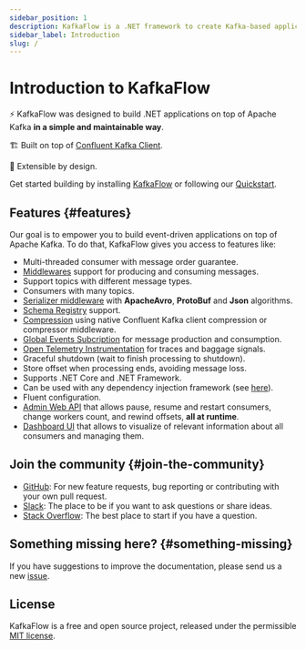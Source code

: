 ```yaml
---
sidebar_position: 1
description: KafkaFlow is a .NET framework to create Kafka-based applications, simple to use and extend.
sidebar_label: Introduction
slug: /
---
```


# Introduction to KafkaFlow

⚡️ KafkaFlow was designed to build .NET applications on top of Apache Kafka **in a simple and maintainable way**.

🏗 Built on top of [Confluent Kafka Client](https://github.com/confluentinc/confluent-kafka-dotnet).

🔌 Extensible by design.

Get started building by installing [KafkaFlow](getting-started/installation.md) or following our [Quickstart](getting-started/create-your-first-application.md).

## Features {#features}

Our goal is to empower you to build event-driven applications on top of Apache Kafka. 
To do that, KafkaFlow gives you access to features like:

-   Multi-threaded consumer with message order guarantee.
-   [Middlewares](guides/middlewares/) support for producing and consuming messages.
-   Support topics with different message types.
-   Consumers with many topics.
-   [Serializer middleware](guides/middlewares/serializer-middleware.md) with **ApacheAvro**, **ProtoBuf** and **Json** algorithms.
-   [Schema Registry](guides/middlewares/serializer-middleware.md#adding-schema-registry-support) support.
-   [Compression](guides/compression.md) using native Confluent Kafka client compression or compressor middleware.
-   [Global Events Subcription](guides/global-events.md) for message production and consumption.
-   [Open Telemetry Instrumentation](guides/open-telemetry.md) for traces and baggage signals.
-   Graceful shutdown (wait to finish processing to shutdown).
-   Store offset when processing ends, avoiding message loss.
-   Supports .NET Core and .NET Framework.
-   Can be used with any dependency injection framework (see [here](guides/dependency-injection.md)).
-   Fluent configuration.
-   [Admin Web API](guides/admin/web-api.md) that allows pause, resume and restart consumers, change workers count, and rewind offsets, **all at runtime**.
-   [Dashboard UI](guides/admin/dashboard.md) that allows to visualize of relevant information about all consumers and managing them.

## Join the community {#join-the-community}

-   [GitHub](https://github.com/farfetch/kafkaflow): For new feature requests, bug reporting or contributing with your own pull request.
-   [Slack](https://join.slack.com/t/kafkaflow/shared_invite/zt-puihrtcl-NnnylPZloAiVlQfsw~RD6Q): The place to be if you want to ask questions or share ideas.
-   [Stack Overflow](https://stackoverflow.com/questions/tagged/kafkaflow): The best place to start if you have a question.

## Something missing here? {#something-missing}

If you have suggestions to improve the documentation, please send us a new [issue](https://github.com/farfetch/kafkaflow/issues).

## License

KafkaFlow is a free and open source project, released under the permissible [MIT license](https://github.com/Farfetch/kafkaflow/blob/master/LICENSE). 
